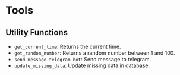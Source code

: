 # Tools

## Utility Functions
- `get_current_time`: Returns the current time.
- `get_random_number`: Returns a random number between 1 and 100.
- `send_message_telegram_bot`: Send message to telegram.
- `update_missing_data`: Update missing data in database.
